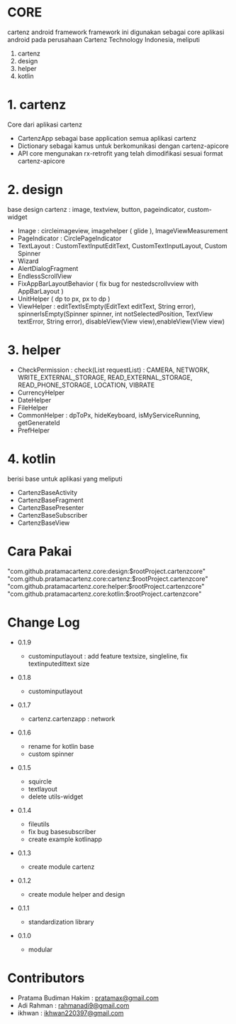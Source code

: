 # CORE
cartenz android framework
framework ini digunakan sebagai core aplikasi android pada perusahaan Cartenz Technology Indonesia, meliputi
1. cartenz
2. design
3. helper
4. kotlin

# 1. cartenz
Core dari aplikasi cartenz
* CartenzApp sebagai base application semua aplikasi cartenz
* Dictionary sebagai kamus untuk berkomunikasi dengan cartenz-apicore
* API core mengunakan rx-retrofit yang telah dimodifikasi sesuai format cartenz-apicore

# 2. design
base design cartenz : image, textview, button, pageindicator, custom-widget
* Image : circleimageview, imagehelper ( glide ), ImageViewMeasurement
* PageIndicator : CirclePageIndicator
* TextLayout : CustomTextInputEditText, CustomTextInputLayout, Custom Spinner
* Wizard
* AlertDialogFragment
* EndlessScrollView
* FixAppBarLayoutBehavior ( fix bug for nestedscrollvview with AppBarLayout )
* UnitHelper ( dp to px, px to dp )
* ViewHelper : editTextIsEmpty(EditText editText, String error), spinnerIsEmpty(Spinner spinner, int notSelectedPosition, TextView textError, String error), disableView(View view),enableView(View view)

# 3. helper
* CheckPermission : check(List requestList) : CAMERA, NETWORK, WRITE_EXTERNAL_STORAGE, READ_EXTERNAL_STORAGE, READ_PHONE_STORAGE, LOCATION, VIBRATE
* CurrencyHelper
* DateHelper
* FileHelper
* CommonHelper : dpToPx, hideKeyboard, isMyServiceRunning, getGenerateId
* PrefHelper

# 4. kotlin
berisi base untuk aplikasi yang meliputi
* CartenzBaseActivity
* CartenzBaseFragment
* CartenzBasePresenter
* CartenzBaseSubscriber
* CartenzBaseView

# Cara Pakai
"com.github.pratamacartenz.core:design:$rootProject.cartenzcore"
"com.github.pratamacartenz.core:cartenz:$rootProject.cartenzcore"
"com.github.pratamacartenz.core:helper:$rootProject.cartenzcore"
"com.github.pratamacartenz.core:kotlin:$rootProject.cartenzcore"

# Change Log

* 0.1.9
  - custominputlayout : add feature textsize, singleline, fix textinputedittext size

* 0.1.8
  - custominputlayout

* 0.1.7
  - cartenz.cartenzapp : network
  
* 0.1.6
  - rename for kotlin base
  - custom spinner

* 0.1.5
  - squircle
  - textlayout
  - delete utils-widget
  
* 0.1.4
  - fileutils
  - fix bug basesubscriber
  - create example kotlinapp
 
* 0.1.3
  - create module cartenz

* 0.1.2
  - create module helper and design

* 0.1.1
  - standardization library

* 0.1.0
  - modular

  
# Contributors
- Pratama Budiman Hakim : pratamax@gmail.com
- Adi Rahman : rahmanadi9@gmail.com
- ikhwan : ikhwan220397@gmail.com



